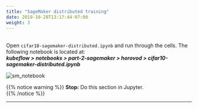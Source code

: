 ```yaml
---
title: "SageMaker distributed training"
date: 2019-10-28T13:17:44-07:00
weight: 3
---
```


<br> Open `cifar10-sagemaker-distributed.ipynb` and run through the cells. The following notebook is located at: <br>
***kubeflow > notebooks > part-2-sagemaker > horovod > cifar10-sagemaker-distributed.ipynb***

![sm_notebook](/images/sagemaker/sm_notebook.png)

{{% notice warning %}}
**Stop:** Do this section in Jupyter. <br>
{{% /notice %}}

----


